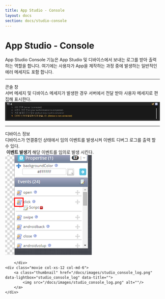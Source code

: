 ```yaml
---
title: App Studio - Console
layout: docs
section: docs/studio-console
---
```


App Studio - Console
===================

App Studio Console 기능은 App Studio 및 디바이스에서 보내는 로그를 받아 출력하는 역할을 합니다. 여기에는 사용자가 App을 제작하는 과정 중에 발생하는 일반적인 에러 메세지도 포함 합니다.

<hr/>
<div class="space33"></div>

<div class="title row">
	콘솔 창
</div>
<div class="explain row">
	<div class="detail col-xs-12 col-md-6">
		<div class="space11"></div>
서버 메세지 및 디바이스 메세지가 발생한 경우 서버에서 전달 받아 사용자 메세지로 편집해 표시한다.
	</div>
	<div class="movie col-xs-12 col-md-6">
		<a class="thumbnail" href="/docs/images/studio_message.jpg" data-lightbox="studio_message" data-title="">
			<img src="/docs/images/studio_message.jpg" alt=""/>
		</a>
	</div>
</div>
<div class="space33"></div>
<hr/>
<div class="space33"></div>
<div class="title row">
	디바이스 정보
</div>
<div class="explain row">
	<div class="detail col-xs-12 col-md-6">
		<div class="space11"></div>
			디바이스가 연결중인 상태에서 임의 이벤트를 발생시켜 이벤트 디버그 로그를 출력 할 수 있다.
			<div class="space11"></div>
			<img src="/core/images/fireEvent_icon.png" alt=""> <strong>이벤트 발생기</strong> 해당 이벤트를 임의로 발생 시킨다.
		</div>
	<div class="movie col-xs-12 col-md-6">
		<a class="thumbnail" href="/docs/images/studio_console_fireEvent.png" data-lightbox="studio_console_fireEvent" data-title="">
			<img src="/docs/images/studio_console_fireEvent.png" alt=""/>
		</a>
	</div>
</div>
<div class="explain row">
	<div class="detail col-xs-12 col-md-6">
		<div class="space11"></div>

		</div>
	<div class="movie col-xs-12 col-md-6">
		<a class="thumbnail" href="/docs/images/studio_console_log.png" data-lightbox="studio_console_log" data-title="">
			<img src="/docs/images/studio_console_log.png" alt=""/>
		</a>
	</div>
</div>
